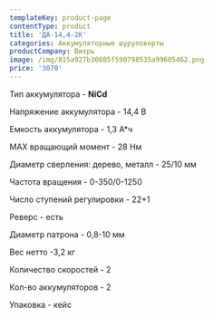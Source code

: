 ```yaml
---
templateKey: product-page
contentType: product
title: 'ДА-14,4-2К'
categories: Аккумуляторные шуруповерты
productCompany: Вихрь
image: /img/815a927b30885f590798535a99605462.png
price: '3070'
---
```

Тип аккумулятора - **NiCd**

Напряжение аккумулятора - 14,4 В

Емкость аккумулятора - 1,3 А*ч

МАХ вращающий момент - 28 Нм

Диаметр сверления: дерево, металл - 25/10 мм

Частота вращения - 0-350/0-1250

Число ступений регулировки - 22+1

Реверс - есть

Диаметр патрона - 0,8-10 мм

Вес нетто -3,2 кг

Количество скоростей - 2

Кол-во аккумуляторов - 2

Упаковка - кейс
